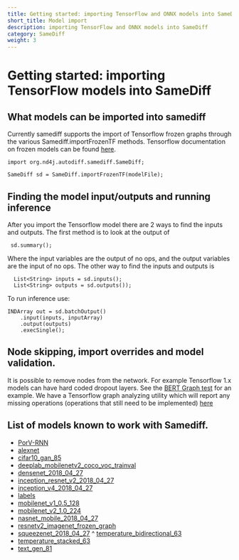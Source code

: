 ```yaml
---
title: Getting started: importing TensorFlow and ONNX models into SameDiff
short_title: Model import
description: importing TensorFlow and ONNX models into SameDiff
category: SameDiff
weight: 3
---
```


# Getting started: importing TensorFlow models into SameDiff

## What models can be imported into samediff

Currently samediff supports the import of Tensorflow frozen graphs through the various Samediff.importFrozenTF methods. 
Tensorflow documentation on frozen models can be found [here](https://www.tensorflow.org/guide/saved_model#the_savedmodel_format_on_disk). 

    import org.nd4j.autodiff.samediff.SameDiff;
    
    SameDiff sd = SameDiff.importFrozenTF(modelFile);
    
 ## Finding the model input/outputs and running inference
 
 After you import the Tensorflow model there are 2 ways to find the inputs and outputs. The first method is to look at the output of
 
     sd.summary();
     
 Where the input variables are the output of no ops, and the output variables are the input of no ops.  The other way to find the inputs and outputs is
 
      List<String> inputs = sd.inputs();
      List<String> outputs = sd.outputs());
    
 To run inference use:
 
    INDArray out = sd.batchOutput()
        .input(inputs, inputArray)
        .output(outputs)
        .execSingle();

##  Node skipping, import overrides and model validation.

It is possible to remove nodes from the network. For example Tensorflow 1.x models can have hard coded dropout layers. 
See the [BERT Graph test](https://github.com/eclipse/deeplearning4j/blob/master/nd4j/nd4j-backends/nd4j-tests/src/test/java/org/nd4j/imports/TFGraphs/BERTGraphTest.java#L114-L150) for an example.
We have a Tensorflow graph analyzing utility which will report any missing operations (operations that still need to be implemented) [here](https://github.com/eclipse/deeplearning4j/blob/master/nd4j/nd4j-backends/nd4j-api-parent/nd4j-api/src/main/java/org/nd4j/imports/tensorflow/TensorFlowImportValidator.java)


## List of models known to work with Samediff.
 		
- [PorV-RNN](https://github.com/deeplearning4j/dl4j-test-resources/tree/master/src/main/resources/tf_graphs/zoo_models/PorV-RNN)
- [alexnet](https://github.com/deeplearning4j/dl4j-test-resources/tree/master/src/main/resources/tf_graphs/zoo_models/alexnet)
- [cifar10_gan_85](https://github.com/deeplearning4j/dl4j-test-resources/tree/master/src/main/resources/tf_graphs/zoo_models/cifar10_gan_85)
- [deeplab_mobilenetv2_coco_voc_trainval](https://github.com/deeplearning4j/dl4j-test-resources/tree/master/src/main/resources/tf_graphs/zoo_models/deeplab_mobilenetv2_coco_voc_trainval)
- [densenet_2018_04_27](https://github.com/deeplearning4j/dl4j-test-resources/tree/master/src/main/resources/tf_graphs/zoo_models/densenet_2018_04_27)
- [inception_resnet_v2_2018_04_27](https://github.com/deeplearning4j/dl4j-test-resources/tree/master/src/main/resources/tf_graphs/zoo_models/inception_resnet_v2_2018_04_27)
- [inception_v4_2018_04_27](https://github.com/deeplearning4j/dl4j-test-resources/tree/master/src/main/resources/tf_graphs/zoo_models/inception_v4_2018_04_27)
- [labels](https://github.com/deeplearning4j/dl4j-test-resources/tree/master/src/main/resources/tf_graphs/zoo_models/labels)
- [mobilenet_v1_0.5_128](https://github.com/deeplearning4j/dl4j-test-resources/tree/master/src/main/resources/tf_graphs/zoo_models/mobilenet_v1_0.5_128)
- [mobilenet_v2_1.0_224](https://github.com/deeplearning4j/dl4j-test-resources/tree/master/src/main/resources/tf_graphs/zoo_models/mobilenet_v2_1.0_224)
- [nasnet_mobile_2018_04_27](https://github.com/deeplearning4j/dl4j-test-resources/tree/master/src/main/resources/tf_graphs/zoo_models/nasnet_mobile_2018_04_27)
- [resnetv2_imagenet_frozen_graph](https://github.com/deeplearning4j/dl4j-test-resources/tree/master/src/main/resources/tf_graphs/zoo_models/resnetv2_imagenet_frozen_graph)
- [squeezenet_2018_04_27](https://github.com/deeplearning4j/dl4j-test-resources/tree/master/src/main/resources/tf_graphs/zoo_models/squeezenet_2018_04_27)
^ [temperature_bidirectional_63](https://github.com/deeplearning4j/dl4j-test-resources/tree/master/src/main/resources/tf_graphs/zoo_models/temperature_bidirectional_63)
- [temperature_stacked_63](https://github.com/deeplearning4j/dl4j-test-resources/tree/master/src/main/resources/tf_graphs/zoo_models/temperature_stacked_63)
- [text_gen_81](https://github.com/deeplearning4j/dl4j-test-resources/tree/master/src/main/resources/tf_graphs/zoo_models/text_gen_81)

